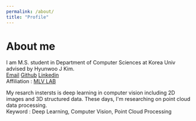 ```yaml
---
permalink: /about/
title: "Profile"
---
```


# About me
I am M.S. student in Department of Computer Sciences at Korea Univ advised by Hyunwoo J Kim.  
[Email](cat0626@korea.ac.kr) [Github](https://github.com/Lsanghyeok) [Linkedin](https://www.linkedin.com/in/sanghyeok-%E2%80%8Dlee-7030a3217)  
Affiliation : [MLV LAB](https://mlv.korea.ac.kr/)

My resarch instersts is deep learning in computer vision including 2D images and 3D structured data. These days, I'm researching on point cloud data processing.  
Keyword : Deep Learning, Computer Vision, Point Cloud Processing
